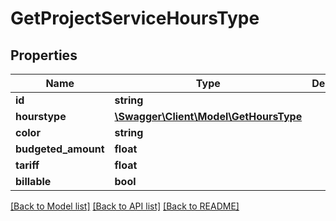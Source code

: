 # GetProjectServiceHoursType

## Properties
Name | Type | Description | Notes
------------ | ------------- | ------------- | -------------
**id** | **string** |  | [optional] 
**hourstype** | [**\Swagger\Client\Model\GetHoursType**](GetHoursType.md) |  | [optional] 
**color** | **string** |  | [optional] 
**budgeted_amount** | **float** |  | [optional] 
**tariff** | **float** |  | [optional] 
**billable** | **bool** |  | [optional] 

[[Back to Model list]](../README.md#documentation-for-models) [[Back to API list]](../README.md#documentation-for-api-endpoints) [[Back to README]](../README.md)


